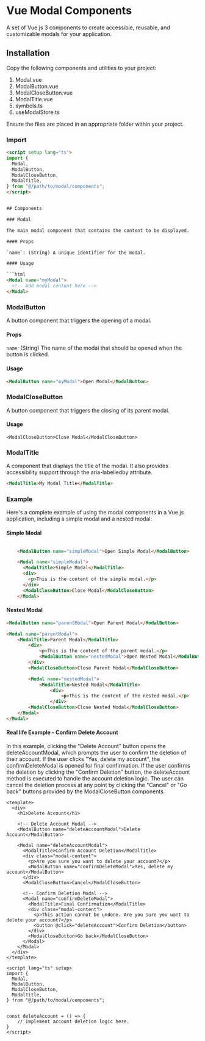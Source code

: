 # Vue Modal Components

A set of Vue.js 3 components to create accessible, reusable, and customizable modals for your application.

## Installation

Copy the following components and utilities to your project:

1. Modal.vue
2. ModalButton.vue
3. ModalCloseButton.vue
4. ModalTitle.vue
5. symbols.ts
6. useModalStore.ts

Ensure the files are placed in an appropriate folder within your project.

### Import

```html
<script setup lang="ts">
import {
  Modal,
  ModalButton,
  ModalCloseButton,
  ModalTitle,
} from "@/path/to/modal/components";
</script>


## Components

### Modal

The main modal component that contains the content to be displayed.

#### Props

`name`: (String) A unique identifier for the modal.

#### Usage

```html
<Modal name="myModal">
  <!-- Add modal content here -->
</Modal>
```

### ModalButton

A button component that triggers the opening of a modal.

#### Props

`name`: (String) The name of the modal that should be opened when the button is clicked.

#### Usage 

```html
<ModalButton name="myModal">Open Modal</ModalButton>
``` 

### ModalCloseButton

A button component that triggers the closing of its parent modal.

#### Usage

```
<ModalCloseButton>Close Modal</ModalCloseButton>
```

### ModalTitle

A component that displays the title of the modal. It also provides accessibility support through the aria-labelledby attribute.

```html
<ModalTitle>My Modal Title</ModalTitle>
```

### Example

Here's a complete example of using the modal components in a Vue.js application, including a simple modal and a nested modal:

####   Simple Modal  

```html

    <ModalButton name="simpleModal">Open Simple Modal</ModalButton>

    <Modal name="simpleModal">
      <ModalTitle>Simple Modal</ModalTitle>
      <div>
        <p>This is the content of the simple modal.</p>
      </div>
      <ModalCloseButton>Close Modal</ModalCloseButton>
    </Modal>

```

#### Nested Modal

```html
<ModalButton name="parentModal">Open Parent Modal</ModalButton>

<Modal name="parentModal">
    <ModalTitle>Parent Modal</ModalTitle>
        <div>
            <p>This is the content of the parent modal.</p>
            <ModalButton name="nestedModal">Open Nested Modal</ModalButton>
        </div>
        <ModalCloseButton>Close Parent Modal</ModalCloseButton>

        <Modal name="nestedModal">
            <ModalTitle>Nested Modal</ModalTitle>
                <div>
                    <p>This is the content of the nested modal.</p>
                </div>
        <ModalCloseButton>Close Nested Modal</ModalCloseButton>
    </Modal>
</Modal>
```

#### Real life Example - Confirm Delete Account

In this example, clicking the "Delete Account" button opens the deleteAccountModal, which prompts the user to confirm the deletion of their account. If the user clicks "Yes, delete my account", the confirmDeleteModal is opened for final confirmation. If the user confirms the deletion by clicking the "Confirm Deletion" button, the deleteAccount method is executed to handle the account deletion logic. The user can cancel the deletion process at any point by clicking the "Cancel" or "Go back" buttons provided by the ModalCloseButton components.


```vue
<template>
  <div>
    <h1>Delete Account</h1>

    <!-- Delete Account Modal -->
    <ModalButton name="deleteAccountModal">Delete Account</ModalButton>

    <Modal name="deleteAccountModal">
      <ModalTitle>Confirm Account Deletion</ModalTitle>
      <div class="modal-content">
        <p>Are you sure you want to delete your account?</p>
        <ModalButton name="confirmDeleteModal">Yes, delete my account</ModalButton>
      </div>
      <ModalCloseButton>Cancel</ModalCloseButton>

      <!-- Confirm Deletion Modal -->
      <Modal name="confirmDeleteModal">
        <ModalTitle>Final Confirmation</ModalTitle>
        <div class="modal-content">
          <p>This action cannot be undone. Are you sure you want to delete your account?</p>
          <button @click="deleteAccount">Confirm Deletion</button>
        </div>
        <ModalCloseButton>Go back</ModalCloseButton>
      </Modal>
    </Modal>
  </div>
</template>

<script lang="ts" setup>
import {
  Modal,
  ModalButton,
  ModalCloseButton,
  ModalTitle,
} from "@/path/to/modal/components";


const deleteAccount = () => {
    // Implement account deletion logic here.
}
</script>



```



